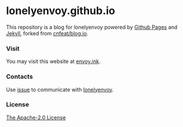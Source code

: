 lonelyenvoy.github.io
===

This repository is a blog for lonelyenvoy powered by 
<a href="https://pages.github.com" target="_blank">Github Pages</a> 
and 
<a href="http://jekyllrb.com/" target="_blank">Jekyll</a>, forked from 
<a href="https://github.com/cnfeat/blog.io" target="_blank">cnfeat/blog.io</a>.

### Visit
You may visit this website at <a href="https://envoy.ink" target="_blank">envoy.ink</a>.

### Contacts
Use <a href="https://github.com/lonelyenvoy/lonelyenvoy.github.io/issues" target="_blank">issue</a> to communicate with <a href="https://github.com/lonelyenvoy" target="_blank">lonelyenvoy</a>.

### License
<a href="https://github.com/lonelyenvoy/lonelyenvoy.github.io/blob/master/LICENSE" target="_blank">The Apache-2.0 License</a>
